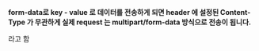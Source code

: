 **form-data로 key - value 로 데이터를 전송하게 되면 header 에 설정된 Content-Type 가 무관하게 실제 request 는 multipart/form-data 방식으로 전송이 됩니다.**



라고 함
